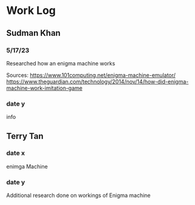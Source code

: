 # Work Log

## Sudman Khan

### 5/17/23

Researched how an enigma machine works

Sources:
https://www.101computing.net/enigma-machine-emulator/
https://www.theguardian.com/technology/2014/nov/14/how-did-enigma-machine-work-imitation-game

### date y

info


## Terry Tan

### date x

enimga Machine

### date y

Additional research done on workings of Enigma machine
